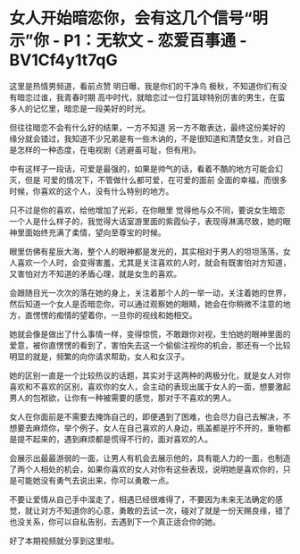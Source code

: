# 女人开始暗恋你，会有这几个信号“明示”你 - P1：无软文 - 恋爱百事通 - BV1Cf4y1t7qG

这里是热情男频道，看前点赞 明日曝，我是你们的干净鸟 极秋，不知道你们有没有暗恋过谁，我青春时期 高中时代，就暗恋过一位打篮球特别厉害的男生，在蛮多人的记忆里，暗恋是一段美好的时光。

但往往暗恋不会有什么好的结果，一方不知道 另一方不敢表达，最终这份美好的缘分就会错过，我知道不少兄弟是有一些木讷的，不是很知道和清楚女生，对自己是怎样的一种态度，在电视剧《逃避虽可耻，但有用》。

中有这样子一段话，可爱是最强的，如果是帅气的话，看着不酷的地方可能会幻灭，但是 可爱的情况下，不管做什么都可爱，在可爱的面前 全面的幸福，而很多时候，你喜欢的这个人，没有什么特别的地方。

只不过是你的喜欢，给他增加了光彩，在你眼里 觉得他与众不同，要说女生暗恋一个人是什么样子的，我觉得大话室游里面的紫霞仙子，表现得淋漓尽致，她的眼神里面始终充满了柔情，望向至尊宝的时候。

眼里仿佛有星辰大海，整个人的眼神都是发光的，其实相对于男人的坦坦荡荡，女人喜欢一个人时，会变得害羞，尤其是关注喜欢的人时，就会有既害怕对方知道，又害怕对方不知道的矛盾心理，就是女生的喜欢。

会跟随目光一次次的落在她的身上，关注着那个人的一举一动，关注着她的世界，然后知道一个女人是否暗恋你，可以通过观察她的眼睛，她会在你稍微不注意的地方，直愣愣的痴情的望着你，一旦你的视线和她相交。

她就会像是做出了什么事情一样，变得惊慌，不敢跟你对视，生怕她的眼神里面的爱意，被你直愣愣的看到了，害怕失去这一个偷偷注视你的机会，那还有一个比较明显的就是，频繁的向你请求帮助，女人和女汉子。

她的区别一直是一个比较热议的话题，其实对于这两种的两极分化，就是女人对你喜欢和不喜欢的区别，喜欢你的女人，会主动的表现出属于女人的一面，想要激起男人的包袱欲，让你有一种被需要的感觉，那对于不喜欢的男人。

女人在你面前是不需要去掩饰自己的，即便遇到了困难，也会尽力自己去解决，不想要去麻烦你，举个例子，女人在自己喜欢的人身边，瓶盖都是拧不开的，重物都是提不起来的，遇到麻烦都是慌得不行的，面对喜欢的人。

会展示出最最游弱的一面，让男人有机会去展示他的，具有能人力的一面，也制造了两个人相处的机会，如果你喜欢的女人对你有这些表现，说明她是喜欢你的，只是可能她没有勇气去说出来，你可以勇敢一点。

不要让爱情从自己手中溜走了，相遇已经很难得了，不要因为未来无法确定的感觉，就让对方不知道你的心意，勇敢的去试一次，碰对了就是一份天赐良缘，错了也没关系，你可以自私告别，去遇到下一个真正适合你的她。

好了本期视频就分享到这里啦。